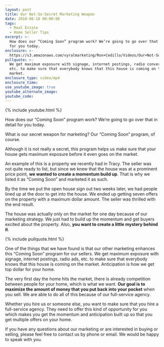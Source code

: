 ```yaml
---
layout: post
title: Our Not-So-Secret Marketing Weapon
date: 2018-06-18 00:00:00
tags:
  - Real Estate
  - Home Seller Tips
excerpt: >-
  How does our “Coming Soon” program work? We’re going to go over that in detail
  for you today.
enclosure: >-
  https://s3.amazonaws.com/vyralmarketing/Ron+Cedillo/Videos/Our+Not-So-Secret+Marketing+Weapon.mp4
pullquote: >-
  We get maximum exposure with signage, internet postings, radio conversations,
  etc. to make sure that everybody knows that this house is coming on the
  market.
enclosure_type: video/mp4
enclosure_time:
use_youtube_image: true
youtube_alternate_image:
youtube_code:
---
```


{% include youtube.html %}

How does our “Coming Soon” program work? We’re going to go over that in detail for you today.

What is our secret weapon for marketing? Our “Coming Soon” program, of course.

Although it is not really a secret, this program helps us make sure that your house gets maximum exposure before it even goes on the market.

An example of this is a property we recently had in Tracy. The seller was not quite ready to list, but since we knew that the house was at a prominent price point, **we wanted to create a momentum build up**. That is why we listed it as “Coming Soon” and marketed it as such.

By the time we put the open house sign out two weeks later, we had people lined up at the door to get into the house. We ended up getting seven offers on the property with a maximum dollar amount. The seller was thrilled with the end result.

The house was actually only on the market for one day because of our marketing strategy. We just had to build up the momentum and get buyers excited about the property. Also, **you want to create a little mystery behind it**.

{% include pullquote.html %}

One of the things that we have found is that our other marketing enhances this “Coming Soon” program for our sellers. We get maximum exposure with signage, internet postings, radio ads, etc. to make sure that everybody knows that this house is coming on the market. Anticipation is how we get top dollar for your home.

The very first day the home hits the market, there is already competition between people for your home, which is what we want. **Our goal is to maximize the amount of money that you put back into your pocket** when you sell. We are able to do all of this because of our full-service agency.

Whether you hire us or someone else, you want to make sure that you hire a full-service agency. They need to offer this kind of opportunity for you which makes you get the momentum and anticipation built up so that you get multiple offers on your home.

If you have any questions about our marketing or are interested in buying or selling, please feel free to contact us by phone or email. We would be happy to speak with you.